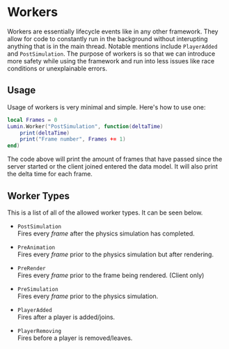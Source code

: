 # Workers

Workers are essentially lifecycle events like in any other framework. They allow for code to constantly run in the background without interupting anything that is in the main thread. Notable mentions include `PlayerAdded` and `PostSimulation`. The purpose of workers is so that we can introduce more safety while using the framework and run into less issues like race conditions or unexplainable errors.

## Usage

Usage of workers is very minimal and simple. Here's how to use one:

```lua
local Frames = 0
Lumin.Worker("PostSimulation", function(deltaTime)
    print(deltaTime)
    print("Frame number", Frames += 1)
end)
```

The code above will print the amount of frames that have passed since the server started or the client joined entered the data model. It will also print the delta time for each frame.

## Worker Types

This is a list of all of the allowed worker types. It can be seen below.

- `PostSimulation`\
Fires every *frame* after the physics simulation has completed.

- `PreAnimation`\
Fires every *frame* prior to the physics simulation but after rendering.

- `PreRender`\
Fires every *frame* prior to the frame being rendered. (Client only)

- `PreSimulation`\
Fires every *frame* prior to the physics simulation.

- `PlayerAdded`\
Fires after a player is added/joins.

- `PlayerRemoving`\
Fires before a player is removed/leaves.